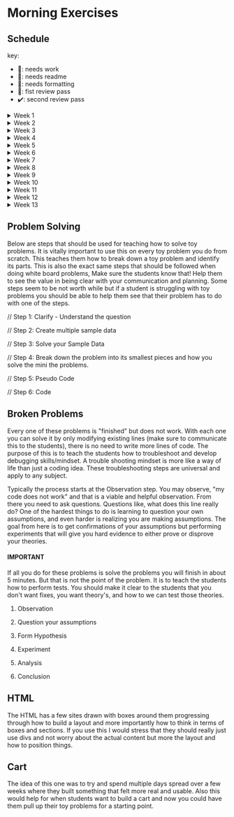 # Morning Exercises

## Schedule

key:

- 🤷‍: needs work
- 📖: needs readme
- 🤼‍: needs formatting
- 👀: fist review pass
- ✔️: second review pass

<details>
<summary>Week 1</summary>
<ul>
  <li>Monday: none</li>
  <li>Tuesday: Git Practice 👀</li>
  <li>Wednesday: Js Review 👀</li>
  <li>Thursday: Vs Intro 👀</li>
  <li>Friday: Nested Data Easy 👀</li>
</ul>
</details>

<details>
<summary>Week 2</summary>
<ul>
  <li>Monday: Debugging Methodology 👀</li>
  <li>Tuesday: Fizz Buzz</li>
  <li>Wednesday: HTML Layout 👀</li>
  <li>Thursday: Review 👀</li>
  <li>Friday: Skill Check Review 👀</li>
</ul>
</details>

<details>
<summary>Week 3</summary>
<ul>
  <li>Monday: Array Cardio 🤷‍</li>
  <li>Tuesday: This and context 🤷‍</li>
  <li>Wednesday: Broken React Drills 👀</li>
  <li>Thursday: Nested Data Hard 👀</li>
  <li>Friday: spread operator (matt) 🤷‍</li>
</ul>
</details>

<details>
<summary>Week 4</summary>
<ul>
  <li>Monday: Broken Vowel Counter 📖</li>
  <li>Tuesday: HTML Layout 🤷‍</li>
  <li>Wednesday: connecting node to react 🤷‍</li>
  <li>Thursday: no db show off/Q and A 🤷‍</li>
  <li>Friday: None</li>
</ul>
</details>

<details>
<summary>Week 5</summary>
<ul>
  <li>Monday: css jam pam, psudeo selectors, (Jonathan)</li>
  <li>Tuesday: string cardio 🤼‍</li>
  <li>Wednesday: Broken largest even 📖</li>
  <li>Thursday: HTML 🤷‍</li>
  <li>Friday: None</li>
</ul>
</details>

<details>
<summary>Week 6</summary>
<ul>
  <li>Monday: object.assign/spread operator for redux(Matt) 🤼‍ /li>
  <li>Tuesday: common node errors(dave) 🤷‍</li>
  <li>Wednesday: turning one array into sessions (Jonathan) 🤷‍</li>
  <li>Thursday: schema/normalization 🤷‍</li>
  <li>Friday: None</li>
</ul>
</details>

<details>
<summary>Week 7</summary>
<ul>
  <li>Monday: HTML 🤷‍</li>
  <li>Tuesday: Schema development two(todd) 🤷‍</li>
  <li>Wednesday: Auth Bypass (todd) 🤷‍</li>
  <li>Thursday: project planning for full stack review ❓</li>
  <li>Friday: None</li>
</ul>
</details>

<details>
<summary>Week 8</summary>
<ul>
  <li>Monday: </li>
  <li>Tuesday: </li>
  <li>Wednesday: </li>
  <li>Thursday: </li>
  <li>Friday: </li>
</ul>
</details>

<details>
<summary>Week 9</summary>
<ul>
  <li>Monday: </li>
  <li>Tuesday: </li>
  <li>Wednesday: </li>
  <li>Thursday: </li>
  <li>Friday: </li>
</ul>
</details>

<details>
<summary>Week 10</summary>
<ul>
  <li>Monday: </li>
  <li>Tuesday: </li>
  <li>Wednesday: </li>
  <li>Thursday: </li>
  <li>Friday: </li>
</ul>
</details>

<details>
<summary>Week 11</summary>
<ul>
  <li>Monday: </li>
  <li>Tuesday: </li>
  <li>Wednesday: </li>
  <li>Thursday: </li>
  <li>Friday: </li>
</ul>
</details>

<details>
<summary>Week 12</summary>
<ul>
  <li>Monday: Randomize Array</li>
  <li>Tuesday: Primes Summed</li>
  <li>Wednesday: Ransom Note</li>
  <li>Thursday: Lowest Common Denominator</li>
  <li>Friday: Competency day</li>
</ul>
</details>

<details>
<summary>Week 13</summary>
<ul>
  <li>Monday: Fibonacci Recursion</li>
  <li>Tuesday: Does It Contain</li>
  <li>Wednesday: </li>
  <li>Thursday: </li>
  <li>Friday: </li>
</ul>
</details>

## Problem Solving

Below are steps that should be used for teaching how to solve toy problems. It is vitally important to use this on every toy problem you do from scratch. This teaches them how to break down a toy problem and identify its parts. This is also the exact same steps that should be followed when doing white board problems, Make sure the students know that! Help them to see the value in being clear with your communication and planning. Some steps seem to be not worth while but if a student is struggling with toy problems you should be able to help them see that their problem has to do with one of the steps.

// Step 1: Clarify - Understand the question

// Step 2: Create multiple sample data

// Step 3: Solve your Sample Data

// Step 4: Break down the problem into its smallest pieces and how you solve the mini the problems.

// Step 5: Pseudo Code

// Step 6: Code

## Broken Problems

Every one of these problems is "finished" but does not work. With each one you can solve it by only modifying existing lines (make sure to communicate this to the students), there is no need to write more lines of code. The purpose of this is to teach the students how to troubleshoot and develop debugging skills/mindset. A trouble shooting mindset is more like a way of life than just a coding idea. These troubleshooting steps are universal and apply to any subject.

Typically the process starts at the Observation step. You may observe, "my code does not work" and that is a viable and helpful observation. From there you need to ask questions. Questions like, what does this line really do? One of the hardest things to do is learning to question your own assumptions, and even harder is realizing you are making assumptions. The goal from here is to get confirmations of your assumptions but performing experiments that will give you hard evidence to either prove or disprove your theories.

#### IMPORTANT
If all you do for these problems is solve the problems you will finish in about 5 minutes. But that is not the point of the problem. It is to teach the students how to perform tests. You should make it clear to the students that you don't want fixes, you want theory's, and how to we can test those theories.

1. Observation

2. Question your assumptions

3. Form Hypothesis

4. Experiment

5. Analysis

6. Conclusion

## HTML

The HTML has a few sites drawn with boxes around them progressing through how to build a layout and more importantly how to think in terms of boxes and sections. If you use this I would stress that they should really just use divs and not worry about the actual content but more the layout and how to position things.

## Cart

The idea of this one was to try and spend multiple days spread over a few weeks where they built something that felt more real and usable. Also this would help for when students want to build a cart and now you could have them pull up their toy problems for a starting point.